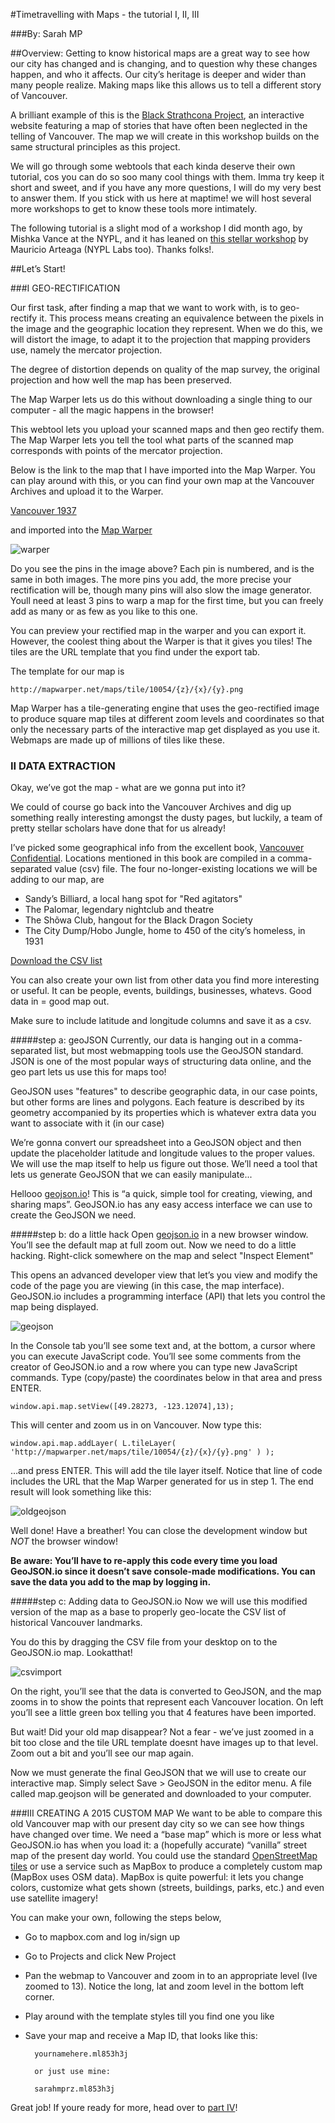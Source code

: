 #Timetravelling with Maps - the tutorial I, II, III

###By: Sarah MP

##Overview:
Getting to know historical maps are a great way to see how our city has changed and is changing, and to question why these changes happen, and who it affects. Our city’s heritage is deeper and wider than many people realize. Making maps like this allows us to tell a different story of Vancouver.

A brilliant example of this is the [Black Strathcona Project](http://blackstrathcona.com/), an interactive website featuring a map of stories that have often been neglected in the telling of Vancouver. The map we will create in this workshop builds on the same structural principles as this project.

We will go through some webtools that each kinda deserve their own tutorial, cos you can do so soo many cool things with them. Imma try keep it short and sweet, and if you have any more questions, I will do my very best to answer them. If you stick with us here at maptime! we will host several more workshops to get to know these tools more intimately.  

The following tutorial is a slight mod of a workshop I did month ago, by Mishka Vance at the NYPL, and it has leaned on [this stellar workshop](http://www.nypl.org/blog/2015/01/05/web-maps-primer#fnref:magic) by Mauricio Arteaga (NYPL Labs too). Thanks folks!.


##Let’s Start!



###I GEO-RECTIFICATION

Our first task, after finding a map that we want to work with, is to geo-rectify it. This process means creating an equivalence between the pixels in the image and the geographic location they represent. When we do this, we will distort the image, to adapt it to the projection that mapping providers use, namely the mercator projection. 

The degree of distortion depends on quality of the map survey, the original projection and how well the map has been preserved. 

The Map Warper lets us do this without downloading a single thing to our computer - all the magic happens in the browser!

This webtool lets you upload your scanned maps and then geo rectify them. The Map Warper lets you tell the tool what parts of the scanned map corresponds with points of the mercator projection. 

Below is the link to the map that I have imported into the Map Warper. You can play around with this, or you can find your own map at the Vancouver Archives and upload it to the Warper.

[Vancouver 1937](http://searcharchives.vancouver.ca/index.php/map-of-city-of-vancouver-british-columbia-9)

and imported into the [Map Warper](http://mapwarper.net/maps/10054)

![warper](https://github.com/sarahmprz/timetravellingmaps/blob/master/img/warper.png)

Do you see the pins in the image above? Each pin is numbered, and is the same in both images. The more pins you add, the more precise your rectification will be, though many pins will also slow the image generator. Youll need at least 3 pins to warp a map for the first time, but you can freely add as many or as few as you like to this one.

You can preview your rectified map in the warper and you can export it. However, the coolest thing about the Warper is that it gives you tiles! The tiles are the URL template that you find under the export tab.

The template for our map is	

	http://mapwarper.net/maps/tile/10054/{z}/{x}/{y}.png

Map Warper has a tile-generating engine that uses the geo-rectified image to produce square map tiles at different zoom levels and coordinates so that only the necessary parts of the interactive map get displayed as you use it. Webmaps are made up of millions of tiles like these.

### II DATA EXTRACTION
Okay, we’ve got the map - what are we gonna put into it?

We could of course go back into the Vancouver Archives and dig up something really interesting amongst the dusty pages, but luckily, a team of pretty stellar scholars have done that for us already!

I’ve picked some geographical info from the excellent book, [Vancouver Confidential](http://www.anvilpress.com/Books/vancouver-confidential). Locations mentioned in this book are compiled in a comma-separated value (csv) file. The four no-longer-existing locations we will be adding to our map, are 

* Sandy’s Billiard, a local hang spot for "Red agitators"
* The Palomar, legendary nightclub and theatre
* The Shõwa Club, hangout for the Black Dragon Society
* The City Dump/Hobo Jungle, home to 450 of the city’s homeless, in 1931

[Download the CSV list](https://raw.githubusercontent.com/sarahmprz/timetravellingmaps/master/vanconfidential.csv)

You can also create your own list from other data you find more interesting or useful. It can be people, events, buildings, businesses, whatevs. Good data in = good map out.

Make sure to include latitude and longitude columns and save it as a csv.

#####step a: geoJSON
Currently, our data is hanging out in a comma-separated list, but most webmapping tools use the GeoJSON standard. JSON is one of the most popular ways of structuring data online, and the geo part lets us use this for maps too!

GeoJSON uses "features" to describe geographic data, in our case points, but other forms are lines and polygons. Each feature is described by its geometry accompanied by its properties which is whatever extra data you want to associate with it (in our case)

We’re gonna convert our spreadsheet into a GeoJSON object and then update the placeholder latitude and longitude values to the proper values. We will use the map itself to help us figure out those. We’ll need a tool that lets us generate GeoJSON that we can easily manipulate...

Hellooo [geojson.io](geojson.io)! This is “a quick, simple tool for creating, viewing, and sharing maps”. GeoJSON.io has any easy access interface we can use to create the GeoJSON we need.

#####step b: do a little hack
Open [geojson.io](geojson.io) in a new browser window. You’ll see the default map at full zoom out. Now we need to do a little hacking. Right-click somewhere on the map and select "Inspect Element"

This opens an advanced developer view that let’s you view and modify the code of the page you are viewing (in this case, the map interface). GeoJSON.io includes a programming interface (API) that lets you control the map being displayed. 

![geojson](https://github.com/sarahmprz/timetravellingmaps/blob/master/img/geojson.png)

In the Console tab you’ll see some text and, at the bottom, a cursor where you can execute JavaScript code. You’ll see some comments from the creator of GeoJSON.io and a row where you can type new JavaScript commands. Type (copy/paste) the coordinates below in that area and press ENTER.

	window.api.map.setView([49.28273, -123.12074],13);

This will center and zoom us in on Vancouver. Now type this:

	window.api.map.addLayer( L.tileLayer( 'http://mapwarper.net/maps/tile/10054/{z}/{x}/{y}.png' ) );

…and press ENTER. This will add the tile layer itself. Notice that line of code includes the URL that the Map Warper generated for us in step 1. The end result will look something like this:

![oldgeojson](https://github.com/sarahmprz/timetravellingmaps/blob/master/img/oldgeojson.png)

Well done! Have a breather! You can close the development window but *NOT* the browser window!

**Be aware: You’ll have to re-apply this code every time you load GeoJSON.io since it doesn’t save console-made modifications. You can save the data you add to the map by logging in.**

#####step c: Adding data to GeoJSON.io
Now we will use this modified version of the map as a base to properly geo-locate the CSV list of historical Vancouver landmarks.

You do this by dragging the CSV file from your desktop on to the GeoJSON.io map. Lookatthat!

![csvimport](https://github.com/sarahmprz/timetravellingmaps/blob/master/img/csvimport.png)

On the right, you’ll see that the data is converted to GeoJSON, and the map zooms in to show the points that represent each Vancouver location. On left you’ll see a little green box telling you that 4 features have been imported.

But wait! Did your old map disappear? Not a fear - we’ve just zoomed in a bit too close and the tile URL template doesnt have images up to that level. Zoom out a bit and you’ll see our map again. 

Now we must generate the final GeoJSON that we will use to create our interactive map. Simply select Save > GeoJSON in the editor menu. A file called map.geojson will be generated and downloaded to your computer.

###III CREATING A 2015 CUSTOM MAP
We want to be able to compare this old Vancouver map with our present day city so we can see how things have changed over time. We need a “base map” which is more or less what GeoJSON.io has when you load it: a (hopefully accurate) “vanilla” street map of the present day world. You could use the standard [OpenStreetMap tiles](http://wiki.openstreetmap.org/wiki/Tiles) or use a service such as MapBox to produce a completely custom map (MapBox uses OSM data). MapBox is quite powerful: it lets you change colors, customize what gets shown (streets, buildings, parks, etc.) and even use satellite imagery!

You can make your own, following the steps below, 

* Go to mapbox.com and log in/sign up
* Go to Projects and click New Project
* Pan the webmap to Vancouver and zoom in to an appropriate level (Ive zoomed to 13). Notice the long, lat and zoom level in the bottom left corner.
* Play around with the template styles till you find one you like
* Save your map and receive a Map ID, that looks like this:
	
		yournamehere.ml853h3j 
		
		or just use mine: 
		
		sarahmprz.ml853h3j 
		
Great job! If youre ready for more, head over to [part IV]()!
